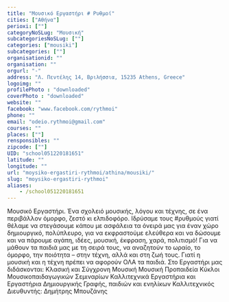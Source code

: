 ```yaml
---
title: "Μουσικό Εργαστήρι # Ρυθμοί"
cities: ["Αθήνα"]
perioxi: [""]
categoryNoSLug: "Μουσική"
subcategoriesNoSLug: [""]
categories: ["mousiki"]
subcategories: [""]
organisationid: ""
organisation: ""
orgurl: "-"
address: "Λ. Πεντέλης 14, Βριλήσσια, 15235 Athens, Greece"
logoimg: ""
profilePhoto : "downloaded"
coverPhoto : "downloaded"
website: ""
facebook: "www.facebook.com/rythmoi"
phone: ""
email: "odeio.rythmoi@gmail.com"
courses: ""
places: [""]
rensponsibles: ""
zipcode: [""]
UID: "school051220181651"
latitude: ""
longitude: ""
url: "moysiko-ergastiri-rythmoi/athina/mousiki/"
slug: "moysiko-ergastiri-rythmoi"
aliases:
    - /school051220181651
---
```





Μουσικό Εργαστήρι. Ένα σχολειό μουσικής, λόγου και τέχνης, σε ένα περιβάλλον όμορφο, ζεστό κι ελπιδοφόρο. Ιδρύσαμε τους #ρυθμούς γιατί θέλαμε να στεγάσουμε κάπου με ασφάλεια τα όνειρά μας για έναν χώρο δημιουργικό, πολύπλευρο, για να εκφραστούμε ελεύθερα και να δώσουμε και να πάρουμε αγάπη, ιδέες, μουσική, έκφραση, χαρά, πολιτισμό! Για να μάθουν τα παιδιά μας με τη σειρά τους, να αναζητούν το ωραίο, το όμορφο, την ποιότητα – στην τέχνη, αλλά και στη ζωή τους. Γιατί η μουσική και η τέχνη πρέπει να αφορούν ΟΛΑ τα παιδιά. Στο Εργαστήρι μας διδάσκονται: Κλασική και Σύγχρονη Μουσική Μουσική Προπαιδεία Κύκλοι Μουσικοπαιδαγωγικών Σεμιναρίων Καλλιτεχνικά Εργαστήρια και Εργαστήρια Δημιουργικής Γραφής, παιδιών και ενηλίκων Καλλιτεχνικός Διευθυντής: Δημήτρης Μπουζάνης